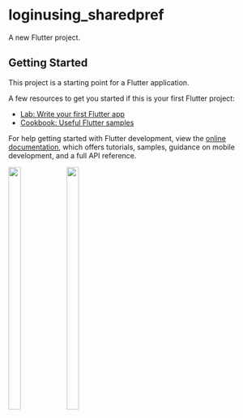 # loginusing_sharedpref

A new Flutter project.

## Getting Started

This project is a starting point for a Flutter application.

A few resources to get you started if this is your first Flutter project:

- [Lab: Write your first Flutter app](https://docs.flutter.dev/get-started/codelab)
- [Cookbook: Useful Flutter samples](https://docs.flutter.dev/cookbook)

For help getting started with Flutter development, view the
[online documentation](https://docs.flutter.dev/), which offers tutorials,
samples, guidance on mobile development, and a full API reference.

<p float="center">
  
  <img src="https://user-images.githubusercontent.com/120629701/228440850-6a890859-1fab-49e6-a8a8-6f4525d63597.png" width=22% height=35%>
  <img src="https://user-images.githubusercontent.com/120629701/228441052-ac786478-5dd9-448e-99a6-26c20cf64df0.png" width=22% height=35%>

  </p>



